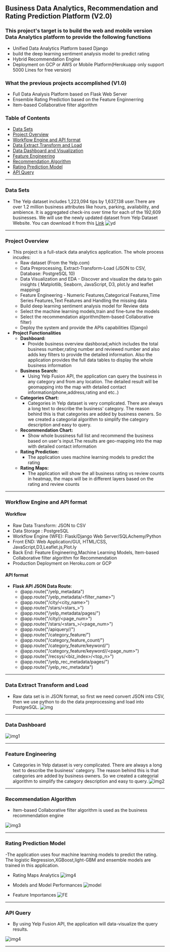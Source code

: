 ## Business Data Analytics, Recommendation and Rating Prediction Platform (V2.0)

### This project's target is to build the web and mobile version Data Analytics platform to provide the following functions
- Unified Data Analytics Platform based Django 
- build the deep learning sentiment analysis model to predict rating
- Hybrid Recommendation Engine
- Deployment on GCP or AWS or Mobile Platform(Herokuapp only support 5000 Lines for free version)

### What the previous projects accomplished (V1.0)
- Full Data Analysis Platform based on Flask Web Server
- Ensemble Rating Prediction based on the Feature Enginnerring
- Item-based Collaborative filter algorithm


### Table of Contents
+ [Data Sets](#Data-Sets)
+ [Project Overview](#Project-Overview)   
+ [Workflow Engine and API format](#Workflow-Engine-and-API-format)
+ [Data Extract,Transform and Load](#Data-Extract-Transform-and-Load)
+ [Data Dashboard and Visualization](#Data-Dashboard)
+ [Feature Engineering](#Feature-Engineering)
+ [Recommendation Algorithm](#Recommendation-Algorithm)
+ [Rating Prediction Model](#Rating-Prediction-Model)
+ [API Query](#API-Query)

<hr>



### Data Sets
- The Yelp dataset includes 1,223,094 tips by 1,637,138 user.There are over 1.2 million business attributes like hours, parking, availability, and ambience. It is aggregated check-ins over time for each of the 192,609 businesses. We will use the newly updated dataset from Yelp Dataset Website. You can download it from this [Link](https://www.yelp.com/dataset)
![yd](https://github.com/Pyligent/pyligent.github.io/blob/master/img/yelpdata.png)
<hr>

### Project Overview
- This project is a full-stack data analytics application. The whole process incudes:
  + Raw dataset (From the Yelp.com)
  + Data Preprocessing, Extract-Transform-Load (JSON to CSV, Database: PostgreSQL 10)
  + Data Visualization and EDA - Discover and visualize the data to gain insights ( Matplotlib, Seaborn, JavaScript, D3, plot.ly and leaflet mapping)
  + Feature Engineering - Numeric Features,Categorical Features,Time Series Features,Text Features and Handling the missing data
  + Build deep learning sentiment analysis model for Review data
  + Select the machine learning models,train and fine-tune the models 
  + Select the recommendation algorithm(Item-based Collaborative filter)
  + Deploy the system and provide the APIs capabilities (Django)
- **Project Functionalities**
  + **Dashboard:**   
    - Provide business overview dashborad,which includes the total business number,rating number and reviewed number and also adds key filters to provide the detailed information. Also the application provides the full data tables to display the whole business information
  + **Business Search:**
    - Using Yelp Fusion API, the application can query the business in any category and from any location. The detailed result will be geomapping into the map with detailed contact information(phone,address,rating and etc..)
  + **Categories Chart:**
    - Categories in Yelp dataset is very complicated. There are always a long text to describe the business' category. The reason behind this is that categories are added by business owners. So we created a categorial algorithm to simplify the category description and easy to query.
  + **Recommendation Chart:**
    - Show whole bussiness full list and recommend the business based on user's input.The results are geo-mapping into the map with detailed contact information
  + **Rating Prediction:**
    - The application uses machine learning models to predict the rating
  + **Rating Maps:**
    - The application will show the all business rating vs review counts in heatmap, the maps will be in different layers based on the rating and review counts
    
<hr>


### Workflow Engine and API format

#### Workflow
- Raw Data Transform: JSON to CSV
- Data Storage : PostgreSQL   
- Workflow Engine (WFE): Flask/Django Web Server/SQLAchemy/Python   
- Front END: Web Application/GUI, HTML/CSS, JavaScript,D3,Leaflet.js,Plot.ly
- Back End: Feature Engineering,Machine Learning Models, Item-based Collaborative filter algorithm for Recommendation
- Production Deployment on Heroku.com or GCP

#### API format
- **Flask API JSON Data Route**:
  + @app.route("/yelp_metadata")
  + @app.route("/yelp_metadata/<filter_name>")
  + @app.route("/city/<city_name>")
  + @app.route("/stars/<stars_>")
  + @app.route("/yelp_metadata/pages/<num>")
  + @app.route("/city/<city>/<page_num>")
  + @app.route("/stars/<stars_>/<page_num>")
  + @app.route("/apiquery/<term>/<location>")
  + @app.route("/category_feature/<num>")
  + @app.route("/category_feature_count/<num>")
  + @app.route("/category_feature/keyword/<keyword>")
  + @app.route("/category_feature/keyword/<keyword>/<page_num>")
  + @app.route("/recsys/<biz_index>/<top_n>")
  + @app.route("/yelp_rec_metadata/pages/<num>")
  + @app.route("/yelp_rec_metadata")


<hr>

### Data Extract Transform and Load  
- Raw data set is in JSON format, so first we need convert JSON into CSV, then we use python to do the data preprocessing and load into PostgreSQL.
![img](https://github.com/Pyligent/yelp_project/blob/master/pics/load.png)
  
<hr>

### Data Dashboard

![img1](https://github.com/Pyligent/yelp_project/blob/master/pics/dashyelp.png)
  
<hr>

### Feature Engineering   

- Categories in Yelp dataset is very complicated. There are always a long text to describe the business' category. The reason behind this is that categories are added by business owners. So we created a categorial algorithm to simplify the category description and easy to query.
![img2](https://github.com/Pyligent/yelp_project/blob/master/pics/cate.png)
  
<hr>

### Recommendation Algorithm   
- Item-based Collaborative filter algorithm is used as the business recommendation engine

![img3](https://github.com/Pyligent/yelp_project/blob/master/pics/rec.png)
  
<hr>

### Rating Prediction Model   
-The application uses four machine learning models to predict the rating. The logistic Regression,XGBoost,light-GBM and ensemble models are trained in this application.

- Rating Maps Analytics
![img4](https://github.com/Pyligent/yelp_project/blob/master/pics/map.png)

   
- Models and Model Performances
![model](https://github.com/Pyligent/yelp_project/blob/master/static/en.jpg)
  
  
   
- Feature Importances
![FE](https://github.com/Pyligent/yelp_project/blob/master/static/feature_importance_en.jpg)

<hr>

### API Query
   
- By using Yelp Fusion API, the application will data-visualize the query results.

![img4](https://github.com/Pyligent/yelp_project/blob/master/pics/api.png)
  
<hr>








